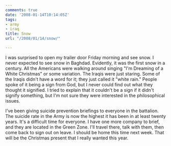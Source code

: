 ```yaml
---
comments: true
date: '2008-01-14T10:14:05Z'
tags:
- army
- iraq
title: Snow
url: "/2008/01/14/snow/"

---
```

<p>I was surprised to open my trailer door Friday morning and see snow. I never expected to see snow in Baghdad. Evidently, it was the first snow in a century. All the Americans were walking around singing "I'm Dreaming of a White Christmas" or some variation. The Iraqis were just staring. Some of the Iraqis didn't have a word for it; they just called it "white rain." People spoke of it being a sign from God, but I never could find out what they thought it signified. I tried to explain that it couldn't be a sign if it didn't signify something, but I'm not sure they were interested in the philosophical issues.</p>
<p>I've been giving suicide prevention briefings to everyone in the battalion. The suicide rate in the Army is now the highest it has been in at least twenty years. It's a difficult time for everyone. I have one more company to brief, and they are located in the Green Zone. I'll travel there, talk with them, then come back to sign out on leave. I should be home this time next week. That will be the Christmas present that I really wanted this year.</p>
